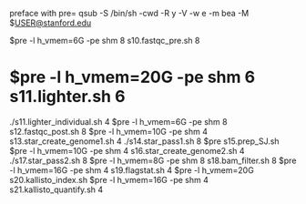 preface with
pre=
qsub -S /bin/sh -cwd -R y -V -w e -m bea -M $USER@stanford.edu




$pre -l h_vmem=6G -pe shm 8 s10.fastqc_pre.sh 8
# $pre -l h_vmem=20G -pe shm 6 s11.lighter.sh 6
./s11.lighter_individual.sh 4
$pre -l h_vmem=6G -pe shm 8 s12.fastqc_post.sh 8
$pre -l h_vmem=10G -pe shm 4 s13.star_create_genome1.sh 4
./s14.star_pass1.sh 8
$pre s15.prep_SJ.sh
$pre -l h_vmem=10G -pe shm 4 s16.star_create_genome2.sh 4
./s17.star_pass2.sh 8
$pre -l h_vmem=8G -pe shm 8 s18.bam_filter.sh 8
$pre -l h_vmem=16G -pe shm 4 s19.flagstat.sh 4
$pre -l h_vmem=20G s20.kallisto_index.sh
$pre -l h_vmem=16G -pe shm 4 s21.kallisto_quantify.sh 4
